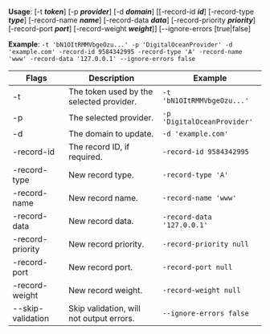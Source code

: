 **Usage**: [-t **_token_**] [-p **_provider_**] [-d **_domain_**] [[-record-id **_id_**] [-record-type **_type_**] [-record-name **_name_**] [-record-data **_data_**] [-record-priority **_priority_**] [-record-port **_port_**] [-record-weight **_weight_**]] [--ignore-errors [true|false]

**Example**: `-t 'bN1OItRMMVbgeOzu...' -p 'DigitalOceanProvider' -d 'example.com' -record-id 9584342995 -record-type 'A' -record-name 'www' -record-data '127.0.0.1' --ignore-errors false`

Flags | Description | Example
--- | --- | ---
-t | The token used by the selected provider. | `-t 'bN1OItRMMVbgeOzu...'`
-p | The selected provider. | `-p 'DigitalOceanProvider'`
-d | The domain to update. | `-d 'example.com'`
-record-id | The record ID, if required. | `-record-id 9584342995`
-record-type | New record type. | `-record-type 'A'`
-record-name | New record name. | `-record-name 'www'`
-record-data | New record data. | `-record-data '127.0.0.1'`
-record-priority | New record priority. | `-record-priority null`
-record-port | New record port. | `-record-port null`
-record-weight | New record weight. | `-record-weight null`
--skip-validation | Skip validation, will not output errors. | `--ignore-errors false`